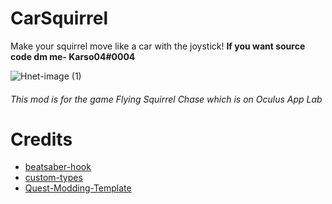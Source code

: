 # CarSquirrel

Make your squirrel move like a car with the joystick!
<b>If you want source code dm me- Karso04#0004</b>

![Hnet-image (1)](https://user-images.githubusercontent.com/87285349/137574483-6a22a260-89ec-462b-b442-2ec0df20636d.gif)

###### This mod is for the game Flying Squirrel Chase which is on Oculus App Lab

# Credits

 - [beatsaber-hook](https://github.com/sc2ad/beatsaber-hook)
 - [custom-types](https://github.com/sc2ad/Il2CppQuestTypePatching)
 - [Quest-Modding-Template](https://github.com/Lauriethefish/quest-mod-template)
